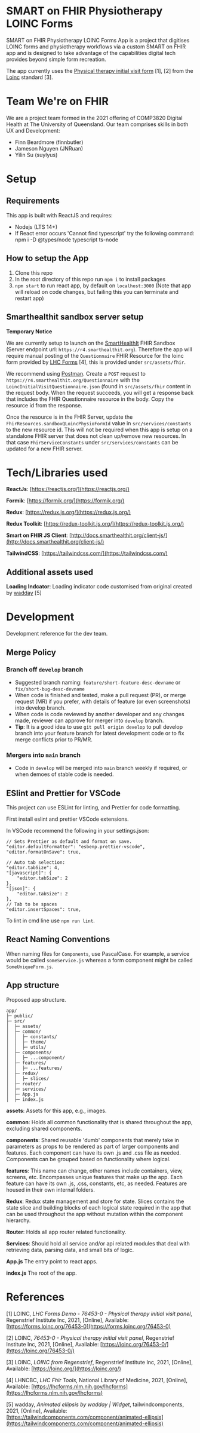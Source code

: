# SMART on FHIR Physiotherapy LOINC Forms

SMART on FHIR Physiotherapy LOINC Forms App is a project that digitises LOINC forms
and physiotherapy workflows via a custom SMART on FHIR app and is designed to take
advantage of the capabilities digital tech provides beyond simple form recreation.

The app currently uses the [Physical therapy initial visit form](https://forms.loinc.org/76453-0) [1], [2]
from the [Loinc](https://loinc.org) standard [3].

# Team We're on FHIR

We are a project team formed in the 2021 offering of COMP3820 Digital Health at
The University of Queensland. Our team comprises skills in both UX and Development:

- Finn Beardmore (finnbutler)
- Jameson Nguyen (JNRuan)
- Yilin Su (suylyus)

# Setup

## Requirements

This app is built with ReactJS and requires:

- Nodejs (LTS 14+)
- If React error occurs 'Cannot find typescript' try the following command: npm i -D @types/node typescript ts-node

## How to setup the App

1. Clone this repo
2. In the root directory of this repo run `npm i` to install packages
3. `npm start` to run react app, by default on `localhost:3000` (Note that app will reload on code changes, but failing this you can terminate and restart app)

## Smarthealthit sandbox server setup

**Temporary Notice**

We are currently setup to launch on the [SmartHealthIt](https://smarthealthit.org/) FHIR Sandbox (Server endpoint url: `https://r4.smarthealthit.org`).
Therefore the app will require manual posting of the `Questionnaire` FHIR Resource
for the loinc form provided by [LHC Forms](https://lhcforms.nlm.nih.gov/lhcforms) [4], this is provided under `src/assets/fhir`.

We recommend using [Postman](https://www.postman.com/). Create a `POST` request to `https://r4.smarthealthit.org/Questionnaire` with the `LoincInitialVisitQuestionnaire.json` (found in `src/assets/fhir` content in the request body. When the request succeeds, you will get a response back that includes the FHIR Questionnaire resource in the body. Copy the resource id from the response.

Once the resource is in the FHIR Server, update the `FhirResources.sandboxQLoincPhysioFormId` value in `src/services/constants` to the new resource id.
This will not be required when this app is setup on a standalone FHIR server that does not clean up/remove new resources.
In that case `FhirServiceConstants` under `src/services/constants` can be updated for a new FHIR server.

# Tech/Libraries used

**ReactJs**: [https://reactjs.org/](https://reactjs.org/)

**Formik**: [https://formik.org/](https://formik.org/)

**Redux**: [https://redux.js.org/](https://redux.js.org/)

**Redux Toolkit**: [https://redux-toolkit.js.org/](https://redux-toolkit.js.org/)

**Smart on FHIR JS Client**: [http://docs.smarthealthit.org/client-js/](http://docs.smarthealthit.org/client-js/)

**TailwindCSS**: [https://tailwindcss.com/](https://tailwindcss.com/)

## Additional assets used

**Loading Indcator**: Loading indicator code customised from original created by [wadday](https://tailwindcomponents.com/component/animated-ellipsis) [5]

# Development

Development reference for the dev team.

## Merge Policy

### Branch off `develop` branch

- Suggested branch naming: `feature/short-feature-desc-devname` or `fix/short-bug-desc-devname`
- When code is finished and tested, make a pull request (PR), or merge request (MR) if you prefer, with details of feature (or even screenshots) into develop branch.
- When code is code reviewed by another developer and any changes made, reviewer can approve for merger into `develop` branch.
- **Tip**: It is a good idea to use `git pull origin develop` to pull develop branch into your feature branch for latest development code or to fix merge conflicts prior to PR/MR.

### Mergers into `main` branch

- Code in `develop` will be merged into `main` branch weekly if required, or when demoes of stable code is needed.

## ESlint and Prettier for VSCode

This project can use ESLint for linting, and Prettier for code formatting.

First install eslint and prettier VSCode extensions.

In VSCode recommend the following in your settings.json:

```
// Sets Prettier as default and format on save.
"editor.defaultFormatter": "esbenp.prettier-vscode",
"editor.formatOnSave": true,

// Auto tab selection:
"editor.tabSize": 4,
"[javascript]": {
    "editor.tabSize": 2
},
"[json]": {
    "editor.tabSize": 2
},
// Tab to be spaces
"editor.insertSpaces": true,
```

To lint in cmd line use `npm run lint`.

## React Naming Conventions

When naming files for `Components`, use PascalCase. For example, a service would be called `someService.js` whereas a form component might be called `SomeUniqueForm.js`.

## App structure

Proposed app structure.

```
app/
├─ public/
├─ src/
│  ├─ assets/
│  ├─ common/
│  │  ├─ constants/
│  │  ├─ theme/
│  │  ├─ utils/
│  ├─ components/
│  │  ├─ ...component/
│  ├─ features/
│  │  ├─ ...features/
│  ├─ redux/
│  │  ├─ slices/
│  ├─ router/
│  ├─ services/
│  ├─ App.js
│  ├─ index.js
```

**assets**: Assets for this app, e.g., images.

**common**: Holds all common functionality that is shared throughout the app, excluding shared components.

**components**: Shared reusable 'dumb' components that merely take in parameters as props to be rendered as part of larger components and features. Each component can have its own .js and .css file as needed. Components can be grouped based on functionality where logical.

**features**: This name can change, other names include containers, view, screens, etc. Encompasses unique features that make up the app. Each feature can have its own .js, .css, constants, etc, as needed. Features are housed in their own internal folders.

**Redux**: Redux state management and store for state. Slices contains the state slice and building blocks of each logical state required in the app that can be used throughout the app without mutation within the component hierarchy.

**Router**: Holds all app router related functionality.

**Services**: Should hold all service and/or api related modules that deal with retrieving data, parsing data, and small bits of logic.

**App.js** The entry point to react apps.

**index.js** The root of the app.

# References

[1] LOINC, _LHC Forms Demo - 76453-0 - Physical therapy initial visit panel_, Regenstrief Institute Inc, 2021, [Online], Available: [https://forms.loinc.org/76453-0](https://forms.loinc.org/76453-0)

[2] LOINC, _76453-0 - Physical therapy initial visit panel_, Regenstrief Institute Inc, 2021, [Online], Available: [https://loinc.org/76453-0/](https://loinc.org/76453-0/)

[3] LOINC, _LOINC from Regenstrief_, Regenstrief Institute Inc, 2021, [Online], Available: [https://loinc.org/](https://loinc.org/)

[4] LHNCBC, _LHC Fhir Tools_, National Library of Medicine, 2021, [Online], Available: [https://lhcforms.nlm.nih.gov/lhcforms](https://lhcforms.nlm.nih.gov/lhcforms)

[5] wadday, _Animated ellipsis by wadday | Widget_, tailwindcomponents, 2021, [Online], Available: [https://tailwindcomponents.com/component/animated-ellipsis](https://tailwindcomponents.com/component/animated-ellipsis)
